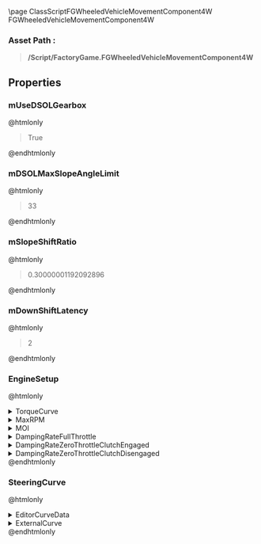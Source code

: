 \page ClassScriptFGWheeledVehicleMovementComponent4W FGWheeledVehicleMovementComponent4W
### Asset Path :
<b><blockquote>/Script/FactoryGame.FGWheeledVehicleMovementComponent4W</blockquote></b>
## Properties

### mUseDSOLGearbox
@htmlonly
<blockquote>True</blockquote>
@endhtmlonly

### mDSOLMaxSlopeAngleLimit
@htmlonly
<blockquote>33</blockquote>
@endhtmlonly

### mSlopeShiftRatio
@htmlonly
<blockquote>0.30000001192092896</blockquote>
@endhtmlonly

### mDownShiftLatency
@htmlonly
<blockquote>2</blockquote>
@endhtmlonly

### EngineSetup
@htmlonly
<details>
 <summary>TorqueCurve</summary>
<details>
 <summary>EditorCurveData</summary>
<details>
 <summary>Keys</summary>
<ol>
<li>
<details>
 <summary>InterpMode</summary>
<blockquote>0</blockquote>
</details>
<details>
 <summary>TangentMode</summary>
<blockquote>0</blockquote>
</details>
<details>
 <summary>TangentWeightMode</summary>
<blockquote>0</blockquote>
</details>
<details>
 <summary>Time</summary>
<blockquote>0</blockquote>
</details>
<details>
 <summary>Value</summary>
<blockquote>400</blockquote>
</details>
<details>
 <summary>ArriveTangent</summary>
<blockquote>0</blockquote>
</details>
<details>
 <summary>ArriveTangentWeight</summary>
<blockquote>0</blockquote>
</details>
<details>
 <summary>LeaveTangent</summary>
<blockquote>0</blockquote>
</details>
<details>
 <summary>LeaveTangentWeight</summary>
<blockquote>0</blockquote>
</details>
</li>
<li>
<details>
 <summary>InterpMode</summary>
<blockquote>0</blockquote>
</details>
<details>
 <summary>TangentMode</summary>
<blockquote>0</blockquote>
</details>
<details>
 <summary>TangentWeightMode</summary>
<blockquote>0</blockquote>
</details>
<details>
 <summary>Time</summary>
<blockquote>1890.7607421875</blockquote>
</details>
<details>
 <summary>Value</summary>
<blockquote>500</blockquote>
</details>
<details>
 <summary>ArriveTangent</summary>
<blockquote>0</blockquote>
</details>
<details>
 <summary>ArriveTangentWeight</summary>
<blockquote>0</blockquote>
</details>
<details>
 <summary>LeaveTangent</summary>
<blockquote>0</blockquote>
</details>
<details>
 <summary>LeaveTangentWeight</summary>
<blockquote>0</blockquote>
</details>
</li>
<li>
<details>
 <summary>InterpMode</summary>
<blockquote>0</blockquote>
</details>
<details>
 <summary>TangentMode</summary>
<blockquote>0</blockquote>
</details>
<details>
 <summary>TangentWeightMode</summary>
<blockquote>0</blockquote>
</details>
<details>
 <summary>Time</summary>
<blockquote>5729.57763671875</blockquote>
</details>
<details>
 <summary>Value</summary>
<blockquote>400</blockquote>
</details>
<details>
 <summary>ArriveTangent</summary>
<blockquote>0</blockquote>
</details>
<details>
 <summary>ArriveTangentWeight</summary>
<blockquote>0</blockquote>
</details>
<details>
 <summary>LeaveTangent</summary>
<blockquote>0</blockquote>
</details>
<details>
 <summary>LeaveTangentWeight</summary>
<blockquote>0</blockquote>
</details>
</li>
</ol>
</details>
<details>
 <summary>PreInfinityExtrap</summary>
<blockquote>4</blockquote>
</details>
<details>
 <summary>PostInfinityExtrap</summary>
<blockquote>4</blockquote>
</details>
<details>
 <summary>DefaultValue</summary>
<blockquote>3.4028234663852886e+38</blockquote>
</details>
</details>
<details>
 <summary>ExternalCurve</summary>
<details>
 <summary>$Empty</summary>
<blockquote>True</blockquote>
</details>
</details>
</details>
<details>
 <summary>MaxRPM</summary>
<blockquote>5729.57763671875</blockquote>
</details>
<details>
 <summary>MOI</summary>
<blockquote>1</blockquote>
</details>
<details>
 <summary>DampingRateFullThrottle</summary>
<blockquote>0.15000000596046448</blockquote>
</details>
<details>
 <summary>DampingRateZeroThrottleClutchEngaged</summary>
<blockquote>2</blockquote>
</details>
<details>
 <summary>DampingRateZeroThrottleClutchDisengaged</summary>
<blockquote>0.3499999940395355</blockquote>
</details>
@endhtmlonly

### SteeringCurve
@htmlonly
<details>
 <summary>EditorCurveData</summary>
<details>
 <summary>Keys</summary>
<ol>
<li>
<details>
 <summary>InterpMode</summary>
<blockquote>0</blockquote>
</details>
<details>
 <summary>TangentMode</summary>
<blockquote>0</blockquote>
</details>
<details>
 <summary>TangentWeightMode</summary>
<blockquote>0</blockquote>
</details>
<details>
 <summary>Time</summary>
<blockquote>0</blockquote>
</details>
<details>
 <summary>Value</summary>
<blockquote>1</blockquote>
</details>
<details>
 <summary>ArriveTangent</summary>
<blockquote>0</blockquote>
</details>
<details>
 <summary>ArriveTangentWeight</summary>
<blockquote>0</blockquote>
</details>
<details>
 <summary>LeaveTangent</summary>
<blockquote>0</blockquote>
</details>
<details>
 <summary>LeaveTangentWeight</summary>
<blockquote>0</blockquote>
</details>
</li>
<li>
<details>
 <summary>InterpMode</summary>
<blockquote>0</blockquote>
</details>
<details>
 <summary>TangentMode</summary>
<blockquote>0</blockquote>
</details>
<details>
 <summary>TangentWeightMode</summary>
<blockquote>0</blockquote>
</details>
<details>
 <summary>Time</summary>
<blockquote>20</blockquote>
</details>
<details>
 <summary>Value</summary>
<blockquote>0.8999999761581421</blockquote>
</details>
<details>
 <summary>ArriveTangent</summary>
<blockquote>0</blockquote>
</details>
<details>
 <summary>ArriveTangentWeight</summary>
<blockquote>0</blockquote>
</details>
<details>
 <summary>LeaveTangent</summary>
<blockquote>0</blockquote>
</details>
<details>
 <summary>LeaveTangentWeight</summary>
<blockquote>0</blockquote>
</details>
</li>
<li>
<details>
 <summary>InterpMode</summary>
<blockquote>0</blockquote>
</details>
<details>
 <summary>TangentMode</summary>
<blockquote>0</blockquote>
</details>
<details>
 <summary>TangentWeightMode</summary>
<blockquote>0</blockquote>
</details>
<details>
 <summary>Time</summary>
<blockquote>60</blockquote>
</details>
<details>
 <summary>Value</summary>
<blockquote>0.800000011920929</blockquote>
</details>
<details>
 <summary>ArriveTangent</summary>
<blockquote>0</blockquote>
</details>
<details>
 <summary>ArriveTangentWeight</summary>
<blockquote>0</blockquote>
</details>
<details>
 <summary>LeaveTangent</summary>
<blockquote>0</blockquote>
</details>
<details>
 <summary>LeaveTangentWeight</summary>
<blockquote>0</blockquote>
</details>
</li>
<li>
<details>
 <summary>InterpMode</summary>
<blockquote>0</blockquote>
</details>
<details>
 <summary>TangentMode</summary>
<blockquote>0</blockquote>
</details>
<details>
 <summary>TangentWeightMode</summary>
<blockquote>0</blockquote>
</details>
<details>
 <summary>Time</summary>
<blockquote>120</blockquote>
</details>
<details>
 <summary>Value</summary>
<blockquote>0.699999988079071</blockquote>
</details>
<details>
 <summary>ArriveTangent</summary>
<blockquote>0</blockquote>
</details>
<details>
 <summary>ArriveTangentWeight</summary>
<blockquote>0</blockquote>
</details>
<details>
 <summary>LeaveTangent</summary>
<blockquote>0</blockquote>
</details>
<details>
 <summary>LeaveTangentWeight</summary>
<blockquote>0</blockquote>
</details>
</li>
</ol>
</details>
<details>
 <summary>PreInfinityExtrap</summary>
<blockquote>4</blockquote>
</details>
<details>
 <summary>PostInfinityExtrap</summary>
<blockquote>4</blockquote>
</details>
<details>
 <summary>DefaultValue</summary>
<blockquote>3.4028234663852886e+38</blockquote>
</details>
</details>
<details>
 <summary>ExternalCurve</summary>
<details>
 <summary>$Empty</summary>
<blockquote>True</blockquote>
</details>
</details>
@endhtmlonly

